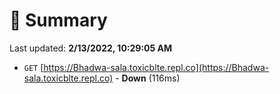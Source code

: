 # 📖 Summary
Last updated: **2/13/2022, 10:29:05 AM**

- `GET` [https://Bhadwa-sala.toxicblte.repl.co](https://Bhadwa-sala.toxicblte.repl.co) - **Down** (116ms)
